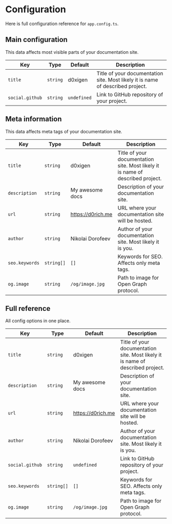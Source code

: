 # Configuration

Here is full configuration reference for `app.config.ts`.

## Main configuration

This data affects most visible parts of your documentation site.

|Key|Type|Default|Description|
|---|---|---|---|
|`title`|`string`| d0xigen |Title of your documentation site. Most likely it is name of described project. |
|`social.github`|`string`| `undefined` | Link to GitHub repository of your project. |

## Meta information

This data affects meta tags of your documentation site.

|Key|Type|Default|Description|
|---|---|---|---|
|`title`|`string`| d0xigen |Title of your documentation site. Most likely it is name of described project. |
|`description`|`string`| My awesome docs | Description of your documentation site. |
|`url`|`string`| https://d0rich.me | URL where your documentation site will be hosted. |
|`author`|`string`| Nikolai Dorofeev | Author of your documentation site. Most likely it is you. |
|`seo.keywords`|`string[]`| `[]` | Keywords for SEO. Affects only meta tags. |
|`og.image`|`string`| `/og/image.jpg` | Path to image for Open Graph protocol. |

## Full reference

All config options in one place.

|Key|Type|Default|Description|
|---|---|---|---|
|`title`|`string`| d0xigen |Title of your documentation site. Most likely it is name of described project. |
|`description`|`string`| My awesome docs | Description of your documentation site. |
|`url`|`string`| https://d0rich.me | URL where your documentation site will be hosted. |
|`author`|`string`| Nikolai Dorofeev | Author of your documentation site. Most likely it is you. |
|`social.github`|`string`| `undefined` | Link to GitHub repository of your project. |
|`seo.keywords`|`string[]`| `[]` | Keywords for SEO. Affects only meta tags. |
|`og.image`|`string`| `/og/image.jpg` | Path to image for Open Graph protocol. |